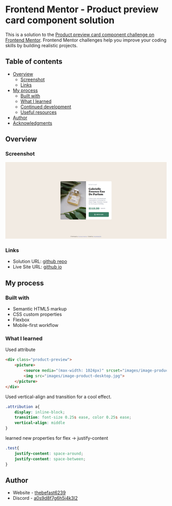 # Frontend Mentor - Product preview card component solution

This is a solution to the [Product preview card component challenge on Frontend Mentor](https://www.frontendmentor.io/challenges/product-preview-card-component-GO7UmttRfa). Frontend Mentor challenges help you improve your coding skills by building realistic projects. 

## Table of contents

- [Overview](#overview)
  - [Screenshot](#screenshot)
  - [Links](#links)
- [My process](#my-process)
  - [Built with](#built-with)
  - [What I learned](#what-i-learned)
  - [Continued development](#continued-development)
  - [Useful resources](#useful-resources)
- [Author](#author)
- [Acknowledgments](#acknowledgments)

## Overview

### Screenshot

![](./screenshot.png)

### Links

- Solution URL: [github repo](https://github.com/thebefast6239/product-preview-card-component-main)
- Live Site URL: [github io](https://github.io/thebefast6239/product-preview-card-component-main)

## My process

### Built with

- Semantic HTML5 markup
- CSS custom properties
- Flexbox
- Mobile-first workflow


### What I learned

Used <source srcset="#"> attribute
```html
<div class="product-preview">
    <picture>
        <source media="(max-width: 1024px)" srcset="images/image-product-mobile.jpg">
        <img src="images/image-product-desktop.jpg">
    </picture>
</div>
```

Used vertical-align and transition for a cool effect.
```css
.attribution a{
    display: inline-block;
    transition: font-size 0.25s ease, color 0.25s ease;
    vertical-align: middle
}
```
learned new properties for flex -> justify-content
```css
.test{
    justify-content: space-around;
    justify-content: space-between;
}
```

## Author

- Website - [thebefast6239](https://github.com/thebefast6239)
- Discord - [a0s9d8f7g6h5j4k3l2](https://discord.gg)